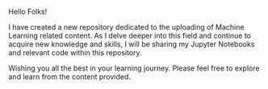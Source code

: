 Hello Folks!

I have created a new repository dedicated to the uploading of Machine Learning related content. As I delve deeper into this field and continue to acquire new knowledge and skills, I will be sharing my Jupyter Notebooks and relevant code within this repository.

Wishing you all the best in your learning journey. Please feel free to explore and learn from the content provided.
